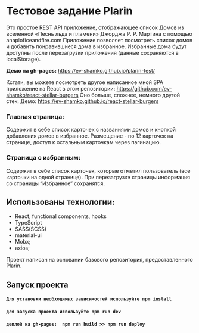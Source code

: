 # Тестовое задание Plarin

Это простое REST API приложение, отображающее список Домов из вселенной «Песнь льда и пламени» Джорджа Р. Р. Мартина с помощью anapioficeandfire.com
Приложение позволяет посмотреть список домов и добавить понравившиеся дома в избранное. Избранные дома будут доступны после перезагрузки приложения (данные сохраняются в localStorage).

**Демо на gh-pages:** https://ev-shamko.github.io/plarin-test/ 

Кстати, вы можете посмотреть другое написанное мной SPA приложение на React в этом репозитории: https://github.com/ev-shamko/react-stellar-burgers  Оно больше, сложнее, немного другой стек. Демо:  https://ev-shamko.github.io/react-stellar-burgers 

### Главная страница:
Содержит в себе список карточек с названиями домов и кнопкой добавления домов в избранное. Размещение - по 12 карточек на странице, доступ к остальным карточкам через пагинацию.

### Страница с избранным:
Содержит в себе список карточек, которые отметил пользователь (все карточки на одной странице). При перезагрузке страницы информация со страницы “Избранное” сохранятся.

## Использованы технологии:
* React, functional components, hooks
* TypeScript
* SASS(SCSS)
* material-ui
* Mobx;
* axios;

Проект написан на основании базового репозитория, предоставленного Plarin.

## Запуск проекта

#### `Для установки необходимых зависимостей используйте npm install`
#### `для запуска проекта используйте npm run dev`
#### `деплой на gh-pages:  npm run build >> npm run deploy`
